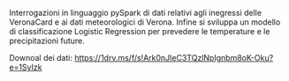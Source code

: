 Interrogazioni in linguaggio pySpark di dati relativi agli inegressi delle VeronaCard e ai dati meteorologici di Verona. 
Infine si sviluppa un modello di classificazione Logistic Regression per prevedere le temperature e le precipitazioni future.

Downoal dei dati:
https://1drv.ms/f/s!Ark0nJIeC3TQzlNpIgnbm8oK-Oku?e=1SyIzk
